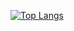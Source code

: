 [![Top Langs](https://github-readme-stats.vercel.app/api/top-langs/?username=USERNAME&layout=compact)](https://github.com/USERNAME/github-readme-stats)
